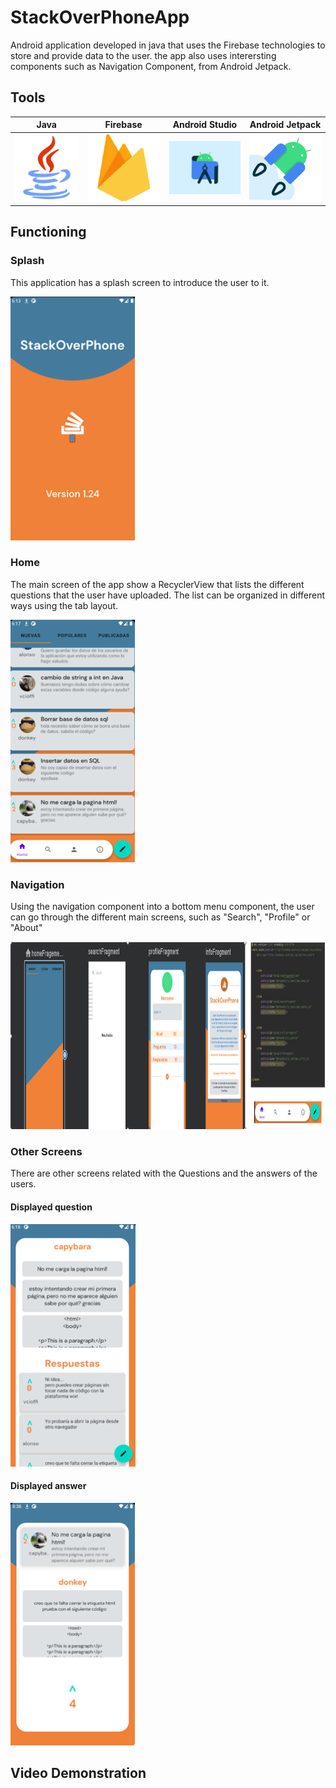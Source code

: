 # StackOverPhoneApp
Android application developed in java that uses the Firebase technologies to store and provide data to the user. the app also uses interersting components such as Navigation Component, from Android Jetpack.

## Tools
|      Java       |  Firebase   |                 Android Studio                  |          Android Jetpack
|:-------------:|:------:|:--------------------------------------:|:--------------------------------------:|
<img src="images/javalogo.png" width="200px"> | <img src="images/firebaselogo.png" width="200px">| <img src="images/androidstudiologo.jpg" width="200px"> | <img src="images/androidjetpacklogopng.png" width="200px">


## Functioning
### Splash

This application has a splash screen to introduce the user to it.

<img src="images/splash.png" width="200px"> 


### Home

The main screen of the app show a RecyclerView that lists the different questions that the user have uploaded. The list can be organized in different ways using the tab layout.

<img src="images/home.png" width="200px"> 


### Navigation

Using the navigation component into a bottom menu component, the user can go through the different main screens, such as "Search", "Profile" or "About"

<img src="images/navfragment.png" width="600px" height="300px">


### Other Screens

There are other screens related with the Questions and the answers of the users.

  #### Displayed question
  
  <img src="images/displayedquestion.png" width="200px">
  
  
  #### Displayed answer
  
  <img src="images/displayedanswer.png" width="200px"> 
  
  ## Video Demonstration

